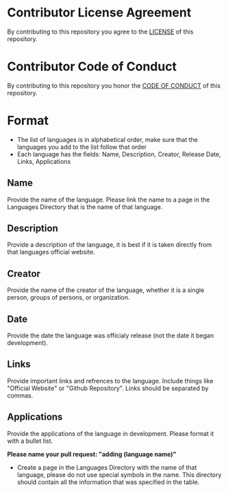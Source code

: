 # Contributor License Agreement
By contributing to this repository you agree to the [LICENSE](./LICENSE) of this repository. 

# Contributor Code of Conduct
By contributing to this repository you honor the [CODE OF CONDUCT](./CODE_OF_CONDUCT.md) of this repository. 

# Format
* The list of languages is in alphabetical order, make sure that the languages you add to the list follow that order
* Each language has the fields: Name, Description, Creator,	Release Date, Links,	Applications
## Name
Provide the name of the language. Please link the name to a page in the Languages Directory that is the name of that language.

## Description
Provide a description of the language, it is best if it is taken directly from that languages official website.

## Creator
Provide the name of the creator of the language, whether it is a single person, groups of persons, or organization.

## Date
Provide the date the language was officialy release (not the date it began development).

## Links
Provide important links and refrences to the language. Include things like "Official Website" or "Github Repository". Links should be separated by commas.

## Applications
Provide the applications of the language in development. Please format it with a bullet list.

**Please name your pull request: "adding (language name)"**

* Create a page in the Languages Directory with the name of that language, please do not use special symbols in the name. This directory should contain all the information that was specified in the table. 
